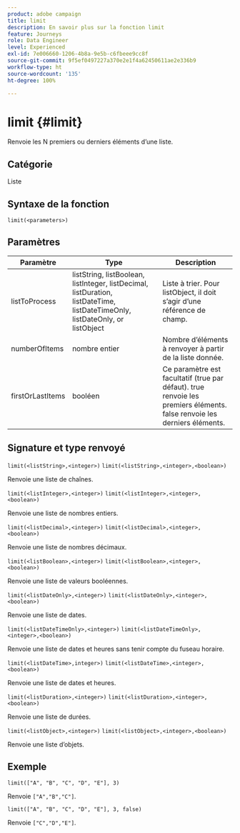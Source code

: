 ```yaml
---
product: adobe campaign
title: limit
description: En savoir plus sur la fonction limit
feature: Journeys
role: Data Engineer
level: Experienced
exl-id: 7e006660-1206-4b8a-9e5b-c6fbeee9cc8f
source-git-commit: 9f5ef0497227a370e2e1f4a62450611ae2e336b9
workflow-type: ht
source-wordcount: '135'
ht-degree: 100%

---
```


# limit {#limit}

Renvoie les N premiers ou derniers éléments d’une liste.

## Catégorie

Liste

## Syntaxe de la fonction

`limit(<parameters>)`

## Paramètres

| Paramètre | Type | Description |
|-----------|------------------|------------------|
| listToProcess | listString, listBoolean, listInteger, listDecimal, listDuration, listDateTime, listDateTimeOnly, listDateOnly, or listObject | Liste à trier. Pour listObject, il doit s’agir d’une référence de champ. |
| numberOfItems | nombre entier | Nombre d’éléments à renvoyer à partir de la liste donnée. |
| firstOrLastItems | booléen | Ce paramètre est facultatif (true par défaut). true renvoie les premiers éléments. false renvoie les derniers éléments. |

## Signature et type renvoyé

`limit(<listString>,<integer>)`
`limit(<listString>,<integer>,<boolean>)`

Renvoie une liste de chaînes.

`limit(<listInteger>,<integer>)`
`limit(<listInteger>,<integer>,<boolean>)`

Renvoie une liste de nombres entiers.

`limit(<listDecimal>,<integer>)`
`limit(<listDecimal>,<integer>,<boolean>)`

Renvoie une liste de nombres décimaux.

`limit(<listBoolean>,<integer>)`
`limit(<listBoolean>,<integer>,<boolean>)`

Renvoie une liste de valeurs booléennes.

`limit(<listDateOnly>,<integer>)`
`limit(<listDateOnly>,<integer>,<boolean>)`

Renvoie une liste de dates.

`limit(<listDateTimeOnly>,<integer>)`
`limit(<listDateTimeOnly>,<integer>,<boolean>)`

Renvoie une liste de dates et heures sans tenir compte du fuseau horaire.

`limit(<listDateTime>,integer>)`
`limit(<listDateTime>,<integer>,<boolean>)`

Renvoie une liste de dates et heures.

`limit(<listDuration>,<integer>)`
`limit(<listDuration>,<integer>,<boolean>)`

Renvoie une liste de durées.

`limit(<listObject>,<integer>)`
`limit(<listObject>,<integer>,<boolean>)`

Renvoie une liste d’objets.

## Exemple

`limit(["A", "B", "C", "D", "E"], 3)`

Renvoie `["A","B","C"]`.

`limit(["A", "B", "C", "D", "E"], 3, false)`

Renvoie `["C","D","E"]`.
